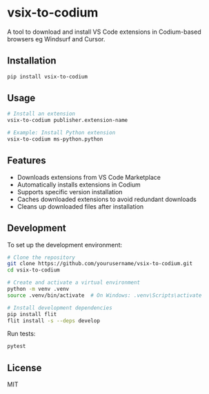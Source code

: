 # vsix-to-codium

A tool to download and install VS Code extensions in Codium-based browsers eg Windsurf and Cursor.

## Installation

```bash
pip install vsix-to-codium
```

## Usage

```bash
# Install an extension
vsix-to-codium publisher.extension-name

# Example: Install Python extension
vsix-to-codium ms-python.python
```

## Features

- Downloads extensions from VS Code Marketplace
- Automatically installs extensions in Codium
- Supports specific version installation
- Caches downloaded extensions to avoid redundant downloads
- Cleans up downloaded files after installation

## Development

To set up the development environment:

```bash
# Clone the repository
git clone https://github.com/yourusername/vsix-to-codium.git
cd vsix-to-codium

# Create and activate a virtual environment
python -m venv .venv
source .venv/bin/activate  # On Windows: .venv\Scripts\activate

# Install development dependencies
pip install flit
flit install -s --deps develop
```

Run tests:

```bash
pytest
```

## License

MIT
